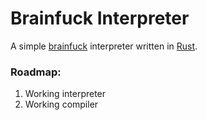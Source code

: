 Brainfuck Interpreter
=====================

A simple [brainfuck](https://en.wikipedia.org/wiki/Brainfuck) interpreter written in [Rust](https://www.rust-lang.org/).

### Roadmap:

1. Working interpreter
2. Working compiler
